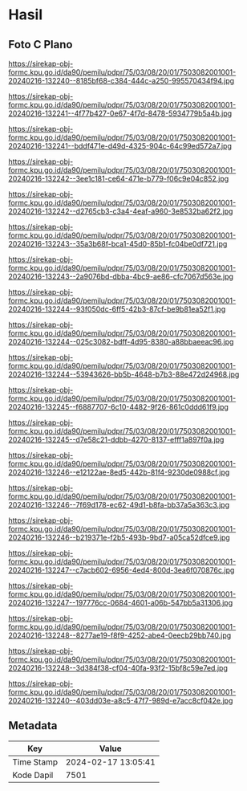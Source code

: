# Hasil

## Foto C Plano

https://sirekap-obj-formc.kpu.go.id/da90/pemilu/pdpr/75/03/08/20/01/7503082001001-20240216-132240--8185bf68-c384-444c-a250-995570434f94.jpg

https://sirekap-obj-formc.kpu.go.id/da90/pemilu/pdpr/75/03/08/20/01/7503082001001-20240216-132241--4f77b427-0e67-4f7d-8478-5934779b5a4b.jpg

https://sirekap-obj-formc.kpu.go.id/da90/pemilu/pdpr/75/03/08/20/01/7503082001001-20240216-132241--bddf471e-d49d-4325-904c-64c99ed572a7.jpg

https://sirekap-obj-formc.kpu.go.id/da90/pemilu/pdpr/75/03/08/20/01/7503082001001-20240216-132242--3ee1c181-ce64-471e-b779-f06c9e04c852.jpg

https://sirekap-obj-formc.kpu.go.id/da90/pemilu/pdpr/75/03/08/20/01/7503082001001-20240216-132242--d2765cb3-c3a4-4eaf-a960-3e8532ba62f2.jpg

https://sirekap-obj-formc.kpu.go.id/da90/pemilu/pdpr/75/03/08/20/01/7503082001001-20240216-132243--35a3b68f-bca1-45d0-85b1-fc04be0df721.jpg

https://sirekap-obj-formc.kpu.go.id/da90/pemilu/pdpr/75/03/08/20/01/7503082001001-20240216-132243--2a9076bd-dbba-4bc9-ae86-cfc7067d563e.jpg

https://sirekap-obj-formc.kpu.go.id/da90/pemilu/pdpr/75/03/08/20/01/7503082001001-20240216-132244--93f050dc-6ff5-42b3-87cf-be9b81ea52f1.jpg

https://sirekap-obj-formc.kpu.go.id/da90/pemilu/pdpr/75/03/08/20/01/7503082001001-20240216-132244--025c3082-bdff-4d95-8380-a88bbaeeac96.jpg

https://sirekap-obj-formc.kpu.go.id/da90/pemilu/pdpr/75/03/08/20/01/7503082001001-20240216-132244--53943626-bb5b-4648-b7b3-88e472d24968.jpg

https://sirekap-obj-formc.kpu.go.id/da90/pemilu/pdpr/75/03/08/20/01/7503082001001-20240216-132245--f6887707-6c10-4482-9f26-861c0ddd61f9.jpg

https://sirekap-obj-formc.kpu.go.id/da90/pemilu/pdpr/75/03/08/20/01/7503082001001-20240216-132245--d7e58c21-ddbb-4270-8137-efff1a897f0a.jpg

https://sirekap-obj-formc.kpu.go.id/da90/pemilu/pdpr/75/03/08/20/01/7503082001001-20240216-132246--e12122ae-8ed5-442b-81f4-9230de0988cf.jpg

https://sirekap-obj-formc.kpu.go.id/da90/pemilu/pdpr/75/03/08/20/01/7503082001001-20240216-132246--7f69d178-ec62-49d1-b8fa-bb37a5a363c3.jpg

https://sirekap-obj-formc.kpu.go.id/da90/pemilu/pdpr/75/03/08/20/01/7503082001001-20240216-132246--b219371e-f2b5-493b-9bd7-a05ca52dfce9.jpg

https://sirekap-obj-formc.kpu.go.id/da90/pemilu/pdpr/75/03/08/20/01/7503082001001-20240216-132247--c7acb602-6956-4ed4-800d-3ea6f070876c.jpg

https://sirekap-obj-formc.kpu.go.id/da90/pemilu/pdpr/75/03/08/20/01/7503082001001-20240216-132247--197776cc-0684-4601-a06b-547bb5a31306.jpg

https://sirekap-obj-formc.kpu.go.id/da90/pemilu/pdpr/75/03/08/20/01/7503082001001-20240216-132248--8277ae19-f8f9-4252-abe4-0eecb29bb740.jpg

https://sirekap-obj-formc.kpu.go.id/da90/pemilu/pdpr/75/03/08/20/01/7503082001001-20240216-132248--3d384f38-cf04-40fa-93f2-15bf8c59e7ed.jpg

https://sirekap-obj-formc.kpu.go.id/da90/pemilu/pdpr/75/03/08/20/01/7503082001001-20240216-132240--403dd03e-a8c5-47f7-989d-e7acc8cf042e.jpg


## Metadata

| Key        | Value               |
| ---------- | ------------------- |
| Time Stamp | 2024-02-17 13:05:41 |
| Kode Dapil | 7501                |



